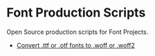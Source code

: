 # Font Production Scripts

Open Source production scripts for Font Projects.

- [Convert .ttf or .otf fonts to .woff or .woff2](./makeitwoff/makeitwoff.py)
